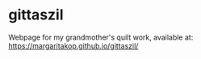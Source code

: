 # gittaszil
Webpage for my grandmother's quilt work, available at: https://margaritakop.github.io/gittaszil/
